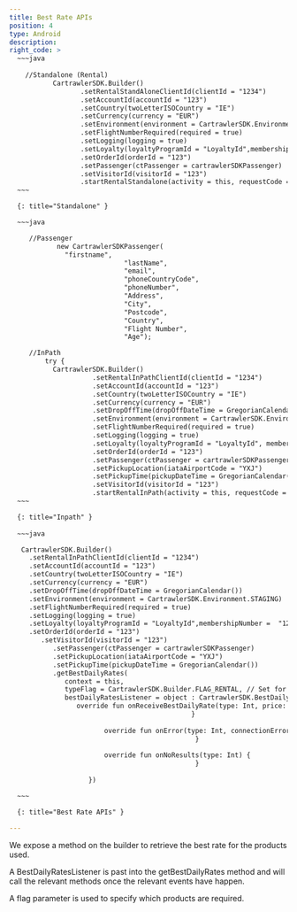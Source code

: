 ```yaml
---
title: Best Rate APIs
position: 4
type: Android
description:
right_code: >
  ~~~java
  
    //Standalone (Rental)
           CartrawlerSDK.Builder()
                  .setRentalStandAloneClientId(clientId = "1234")
                  .setAccountId(accountId = "123")
                  .setCountry(twoLetterISOCountry = "IE")
                  .setCurrency(currency = "EUR")
                  .setEnvironment(environment = CartrawlerSDK.Environment.STAGING)
                  .setFlightNumberRequired(required = true)
                  .setLogging(logging = true)
                  .setLoyalty(loyaltyProgramId = "LoyaltyId",membershipNumber =  "123")
                  .setOrderId(orderId = "123")
                  .setPassenger(ctPassenger = cartrawlerSDKPassenger)
                  .setVisitorId(visitorId = "123")
                  .startRentalStandalone(activity = this, requestCode = 123)
  ~~~

  {: title="Standalone" }

  ~~~java      

     //Passenger
            new CartrawlerSDKPassenger(
              "firstname",
                             "lastName",
                             "email",
                             "phoneCountryCode",
                             "phoneNumber",
                             "Address",
                             "City",
                             "Postcode",
                             "Country",
                             "Flight Number",
                             "Age");

     //InPath
         try {
           CartrawlerSDK.Builder()
                     .setRentalInPathClientId(clientId = "1234")
                     .setAccountId(accountId = "123")
                     .setCountry(twoLetterISOCountry = "IE")
                     .setCurrency(currency = "EUR")
                     .setDropOffTime(dropOffDateTime = GregorianCalendar())
                     .setEnvironment(environment = CartrawlerSDK.Environment.STAGING)
                     .setFlightNumberRequired(required = true)
                     .setLogging(logging = true)
                     .setLoyalty(loyaltyProgramId = "LoyaltyId", membershipNumber = "123")
                     .setOrderId(orderId = "123")
                     .setPassenger(ctPassenger = cartrawlerSDKPassenger)
                     .setPickupLocation(iataAirportCode = "YXJ")
                     .setPickupTime(pickupDateTime = GregorianCalendar())
                     .setVisitorId(visitorId = "123")
                     .startRentalInPath(activity = this, requestCode = 123)
  ~~~

  {: title="Inpath" }
  
  ~~~java      

   CartrawlerSDK.Builder()
     .setRentalInPathClientId(clientId = "1234")
     .setAccountId(accountId = "123")
     .setCountry(twoLetterISOCountry = "IE")
     .setCurrency(currency = "EUR")
     .setDropOffTime(dropOffDateTime = GregorianCalendar())
     .setEnvironment(environment = CartrawlerSDK.Environment.STAGING)
     .setFlightNumberRequired(required = true)
     .setLogging(logging = true)
     .setLoyalty(loyaltyProgramId = "LoyaltyId",membershipNumber =  "123")
     .setOrderId(orderId = "123")
        .setVisitorId(visitorId = "123")
           .setPassenger(ctPassenger = cartrawlerSDKPassenger)
           .setPickupLocation(iataAirportCode = "YXJ")
           .setPickupTime(pickupDateTime = GregorianCalendar())
           .getBestDailyRates(
              context = this,
              typeFlag = CartrawlerSDK.Builder.FLAG_RENTAL, // Set for now, future use
              bestDailyRatesListener = object : CartrawlerSDK.BestDailyRatesListener{
                 override fun onReceiveBestDailyRate(type: Int, price: Double, currency: String) {
                                              }
     
                        override fun onError(type: Int, connectionError: CartrawlerSDK.ConnectionError) {
                                               }
     
                        override fun onNoResults(type: Int) {
                                               }
     
                    })

  ~~~

  {: title="Best Rate APIs" }

---
```


We expose a method on the builder to retrieve the best rate for the products used.  

A BestDailyRatesListener is past into the getBestDailyRates method and will call the relevant methods once the relevant events have happen. 
 
 A flag parameter is used to specify which products are required.

